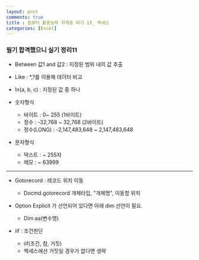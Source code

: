 ```yaml
---
layout: post
comments: true
title : 컴퓨터 활용능력 자격증 따기 13_ 엑세스
categories: [Excel]
---
```


### 필기 합격했으니 실기 정리11

* Between 값1 and 값2 : 지정된 범위 내의 값 추출

* Like : *,?를 이용해 데이터 비교

* In(a, b, c) : 지정된 값 중 하나


* 숫자형식
	- 바이트 : 0~ 255 (1바이트)
	- 정수 : -32,768 ~ 32,768 (2바이트)
	- 정수(LONG) : -2,147,483,648 ~ 2,147,483,648

* 문자형식
	- 텍스트 : ~ 255자
	- 메모 : ~ 63999

---------------------------------------------------------------------

* Gotorecord : 레코드 위치 이동
	- Docmd.gotorecord 개체타입, "개체명", 이동할 위치


* Option Explicit 가 선언되어 있다면 아래 dim 선언이 필요.
	- Dim aa(변수명)


* iif : 조건판단
	- iif(조건, 참, 거짓)
	- 엑세스에선 거짓일 경우가 없다면 생략

